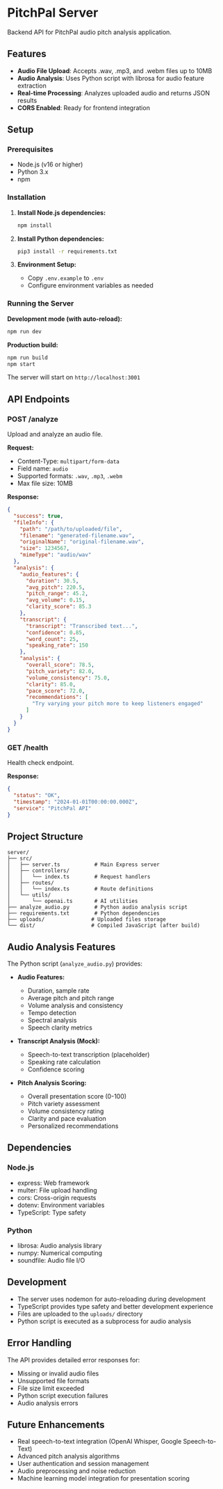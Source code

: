 # PitchPal Server

Backend API for PitchPal audio pitch analysis application.

## Features

- **Audio File Upload**: Accepts .wav, .mp3, and .webm files up to 10MB
- **Audio Analysis**: Uses Python script with librosa for audio feature extraction
- **Real-time Processing**: Analyzes uploaded audio and returns JSON results
- **CORS Enabled**: Ready for frontend integration

## Setup

### Prerequisites

- Node.js (v16 or higher)
- Python 3.x
- npm

### Installation

1. **Install Node.js dependencies:**
   ```bash
   npm install
   ```

2. **Install Python dependencies:**
   ```bash
   pip3 install -r requirements.txt
   ```

3. **Environment Setup:**
   - Copy `.env.example` to `.env`
   - Configure environment variables as needed

### Running the Server

**Development mode (with auto-reload):**
```bash
npm run dev
```

**Production build:**
```bash
npm run build
npm start
```

The server will start on `http://localhost:3001`

## API Endpoints

### POST /analyze

Upload and analyze an audio file.

**Request:**
- Content-Type: `multipart/form-data`
- Field name: `audio`
- Supported formats: `.wav`, `.mp3`, `.webm`
- Max file size: 10MB

**Response:**
```json
{
  "success": true,
  "fileInfo": {
    "path": "/path/to/uploaded/file",
    "filename": "generated-filename.wav",
    "originalName": "original-filename.wav",
    "size": 1234567,
    "mimeType": "audio/wav"
  },
  "analysis": {
    "audio_features": {
      "duration": 30.5,
      "avg_pitch": 220.5,
      "pitch_range": 45.2,
      "avg_volume": 0.15,
      "clarity_score": 85.3
    },
    "transcript": {
      "transcript": "Transcribed text...",
      "confidence": 0.85,
      "word_count": 25,
      "speaking_rate": 150
    },
    "analysis": {
      "overall_score": 78.5,
      "pitch_variety": 82.0,
      "volume_consistency": 75.0,
      "clarity": 85.0,
      "pace_score": 72.0,
      "recommendations": [
        "Try varying your pitch more to keep listeners engaged"
      ]
    }
  }
}
```

### GET /health

Health check endpoint.

**Response:**
```json
{
  "status": "OK",
  "timestamp": "2024-01-01T00:00:00.000Z",
  "service": "PitchPal API"
}
```

## Project Structure

```
server/
├── src/
│   ├── server.ts           # Main Express server
│   ├── controllers/
│   │   └── index.ts        # Request handlers
│   ├── routes/
│   │   └── index.ts        # Route definitions
│   └── utils/
│       └── openai.ts       # AI utilities
├── analyze_audio.py        # Python audio analysis script
├── requirements.txt        # Python dependencies
├── uploads/               # Uploaded files storage
└── dist/                  # Compiled JavaScript (after build)
```

## Audio Analysis Features

The Python script (`analyze_audio.py`) provides:

- **Audio Features:**
  - Duration, sample rate
  - Average pitch and pitch range
  - Volume analysis and consistency
  - Tempo detection
  - Spectral analysis
  - Speech clarity metrics

- **Transcript Analysis (Mock):**
  - Speech-to-text transcription (placeholder)
  - Speaking rate calculation
  - Confidence scoring

- **Pitch Analysis Scoring:**
  - Overall presentation score (0-100)
  - Pitch variety assessment
  - Volume consistency rating
  - Clarity and pace evaluation
  - Personalized recommendations

## Dependencies

### Node.js
- express: Web framework
- multer: File upload handling
- cors: Cross-origin requests
- dotenv: Environment variables
- TypeScript: Type safety

### Python
- librosa: Audio analysis library
- numpy: Numerical computing
- soundfile: Audio file I/O

## Development

- The server uses nodemon for auto-reloading during development
- TypeScript provides type safety and better development experience
- Files are uploaded to the `uploads/` directory
- Python script is executed as a subprocess for audio analysis

## Error Handling

The API provides detailed error responses for:
- Missing or invalid audio files
- Unsupported file formats
- File size limit exceeded
- Python script execution failures
- Audio analysis errors

## Future Enhancements

- Real speech-to-text integration (OpenAI Whisper, Google Speech-to-Text)
- Advanced pitch analysis algorithms
- User authentication and session management
- Audio preprocessing and noise reduction
- Machine learning model integration for presentation scoring
